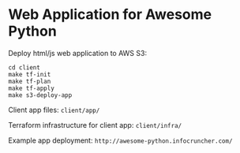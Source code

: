 # Web Application for Awesome Python

Deploy html/js web application to AWS S3: 

```
cd client
make tf-init
make tf-plan
make tf-apply
make s3-deploy-app
```

Client app files: `client/app/`

Terraform infrastructure for client app: `client/infra/`
  
Example app deployment: `http://awesome-python.infocruncher.com/`
